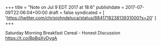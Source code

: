 +++
title = "Note on Jul 9 EDT 2017 at 18:6"
publishdate = 2017-07-09T22:06:04+00:00
draft = false
syndicated = [ 'https://twitter.com/chrisjohndeluca/status/884171823813931000?s=20' ]
+++

Saturday Morning Breakfast Cereal - Honest Discussion https://t.co/BpBqXvDygA
